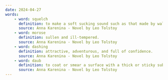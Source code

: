 ```yaml
---
date: 2024-04-27
words:
    - word: squelch
      definition: to make a soft sucking sound such as that made by walking heavily through mud.
      source: Anna Karenina - Novel by Leo Tolstoy
    - word: morose
      definition: sullen and ill-tempered.
      source: Anna Karenina - Novel by Leo Tolstoy
    - word: dashing
      definition: attractive, adventurous, and full of confidence.
      source: Anna Karenina - Novel by Leo Tolstoy
    - word: daub
      definition: to coat or smear a surface with a thick or sticky substance in a carelessly rough or liberal way.
      source: Anna Karenina - Novel by Leo Tolstoy
---
```

